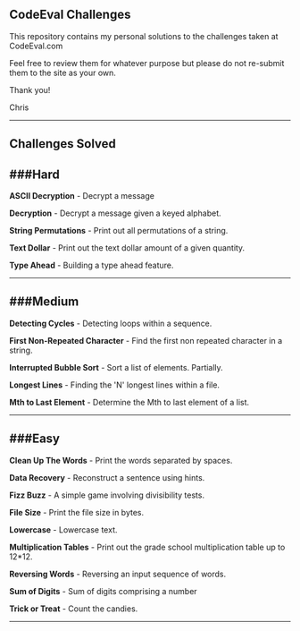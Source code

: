 CodeEval Challenges
-------------------
This repository contains my personal solutions to the challenges taken at CodeEval.com

Feel free to review them for whatever purpose but please do not re-submit them to the site as your own.

Thank you!

Chris

---
Challenges Solved
-----------------

###Hard
---
**ASCII Decryption** - Decrypt a message

**Decryption** - Decrypt a message given a keyed alphabet.

**String Permutations** - Print out all permutations of a string.

**Text Dollar** - Print out the text dollar amount of a given quantity.

**Type Ahead** - Building a type ahead feature.

---
###Medium
---
**Detecting Cycles** - Detecting loops within a sequence.

**First Non-Repeated Character** - Find the first non repeated character in a string.

**Interrupted Bubble Sort** - Sort a list of elements. Partially.

**Longest Lines** - Finding the 'N' longest lines within a file.

**Mth to Last Element** - Determine the Mth to last element of a list.

---
###Easy
---
**Clean Up The Words** - Print the words separated by spaces.

**Data Recovery** - Reconstruct a sentence using hints.

**Fizz Buzz** - A simple game involving divisibility tests.

**File Size** - Print the file size in bytes.

**Lowercase** - Lowercase text.

**Multiplication Tables** - Print out the grade school multiplication table up to 12*12.

**Reversing Words** - Reversing an input sequence of words.

**Sum of Digits** - Sum of digits comprising a number

**Trick or Treat** - Count the candies.

---